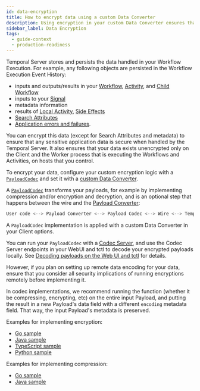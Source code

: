 ```yaml
---
id: data-encryption
title: How to encrypt data using a custom Data Converter
description: Using encryption in your custom Data Converter ensures that all your sensitive application data is secure when handled by the Temporal Server.
sidebar_label: Data Encryption
tags:
  - guide-context
  - production-readiness
---
```


Temporal Server stores and persists the data handled in your Workflow Execution.
For example, any following objects are persisted in the Workflow Execution Event History:

- inputs and outputs/results in your [Workflow](/concepts/what-is-a-workflow-execution), [Activity](/concepts/what-is-an-activity-execution), and [Child Workflow](/concepts/what-is-a-child-workflow-execution)
- inputs to your [Signal](/concepts/what-is-a-signal)
- metadata information
- results of [Local Activity](/concepts/what-is-a-local-activity), [Side Effects](/concept/what-is-a-side-effect)
- [Search Attributes](/concepts/what-is-a-search-attribute)
- [Application errors and failures](/kb/failures).

You can encrypt this data (except for Search Attributes and metadata) to ensure that any sensitive application data is secure when handled by the Temporal Server. It also ensures that your data exists unencrypted only on the Client and the Worker process that is executing the Workflows and Activities, on hosts that you control.

To encrypt your data, configure your custom encryption logic with a [`PayloadCodec`](/concepts/what-is-a-payload-codec) and set it with a [custom Data Converter](/concepts/what-is-a-custom-data-converter).

A [`PayloadCodec`](/concepts/what-is-a-payload-codec) transforms your payloads, for example by implementing compression and/or encryption and decryption, and is an optional step that happens between the wire and the [Payload Converter](/concepts/what-is-a-payload-converter):

```bash
User code <--> Payload Converter <--> Payload Codec <--> Wire <--> Temporal Server
```

A `PayloadCodec` implementation is applied with a custom Data Converter in your Client options.

You can run your `PayloadCodec` with a [Codec Server](/concepts/what-is-a-codec-server), and use the Codec Server endpoints in your WebUI and tctl to decode your encrypted payloads locally. See [Decoding payloads on the Web UI and tctl](/concepts/what-is-remote-data-encoding#decoding-payloads-on-the-web-ui-and-tctl) for details.

However, if you plan on setting up remote data encoding for your data, ensure that you consider all security implications of running encryptions remotely before implementing it.

In codec implementations, we recommend running the function (whether it be compressing, encrypting, etc) on the entire input Payload, and putting the result in a new Payload's data field with a different `encoding` metadata field. That way, the input Payload's metadata is preserved.

Examples for implementing encryption:

- [Go sample](https://github.com/temporalio/samples-go/tree/main/encryption)
- [Java sample](https://github.com/temporalio/samples-java/tree/main/src/main/java/io/temporal/samples/encryptedpayloads)
- [TypeScript sample](https://github.com/temporalio/samples-typescript/tree/main/encryption)
- [Python sample](https://github.com/temporalio/samples-python/tree/main/encryption)

Examples for implementing compression:

- [Go sample](https://github.com/temporalio/sdk-go/blob/706516c7077ba2e9b40304aeddbed47e25b2a68f/converter/codec.go#L77-L105)
- [Java sample](https://github.com/temporalio/sdk-java/blob/2c29eda4558f4063804c816481a9f9acf132f65c/temporal-sdk/src/main/java/io/temporal/payload/codec/ZlibPayloadCodec.java#L41)
